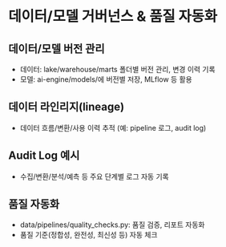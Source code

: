 # 데이터/모델 거버넌스 & 품질 자동화

## 데이터/모델 버전 관리
- 데이터: lake/warehouse/marts 폴더별 버전 관리, 변경 이력 기록
- 모델: ai-engine/models/에 버전별 저장, MLflow 등 활용

## 데이터 라인리지(lineage)
- 데이터 흐름/변환/사용 이력 추적 (예: pipeline 로그, audit log)

## Audit Log 예시
- 수집/변환/분석/예측 등 주요 단계별 로그 자동 기록

## 품질 자동화
- data/pipelines/quality_checks.py: 품질 검증, 리포트 자동화
- 품질 기준(정합성, 완전성, 최신성 등) 자동 체크 